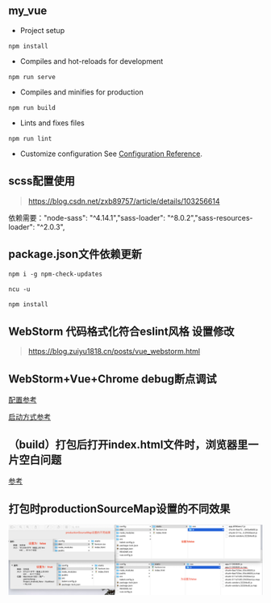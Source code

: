 ## my_vue

- Project setup
```
npm install
```

- Compiles and hot-reloads for development
```
npm run serve
```

- Compiles and minifies for production
```
npm run build
```

- Lints and fixes files
```
npm run lint
```

- Customize configuration
See [Configuration Reference](https://cli.vuejs.org/config/).

## scss配置使用
> https://blog.csdn.net/zxb89757/article/details/103256614

依赖需要："node-sass": "^4.14.1","sass-loader": "^8.0.2","sass-resources-loader": "^2.0.3",

## package.json文件依赖更新

```
npm i -g npm-check-updates
```

```
ncu -u
```

```
npm install
```

## WebStorm 代码格式化符合eslint风格 设置修改
> https://blog.zuiyu1818.cn/posts/vue_webstorm.html

## WebStorm+Vue+Chrome debug断点调试
 [配置参考](https://www.jianshu.com/p/f0e69b537f9b)
 
 [启动方式参考](https://www.cnblogs.com/dafei4/p/13027340.html)
 
## （build）打包后打开index.html文件时，浏览器里一片空白问题
[参考](https://blog.csdn.net/Oralinge/article/details/100072765?utm_medium=distribute.pc_relevant.none-task-blog-BlogCommendFromMachineLearnPai2-1.nonecase&depth_1-utm_source=distribute.pc_relevant.none-task-blog-BlogCommendFromMachineLearnPai2-1.nonecase)

## 打包时productionSourceMap设置的不同效果

 ![](./local_img/productionSourceMap设置的不同效果.png)
